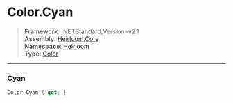 # Color.Cyan

> **Framework**: .NETStandard,Version=v2.1  
> **Assembly**: [Heirloom.Core][0]  
> **Namespace**: [Heirloom][0]  
> **Type**: [Color][1]  

--------------------------------------------------------------------------------

### Cyan

```cs
Color Cyan { get; }
```

[0]: ../Heirloom.Core.md
[1]: Heirloom.Color.md
